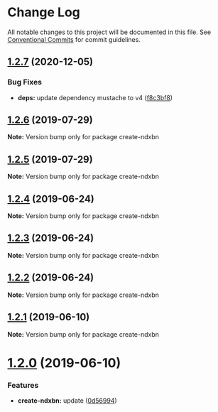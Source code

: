 # Change Log

All notable changes to this project will be documented in this file.
See [Conventional Commits](https://conventionalcommits.org) for commit guidelines.

## [1.2.7](https://github.com/ndxbn/ndxbn/compare/create-ndxbn@1.2.6...create-ndxbn@1.2.7) (2020-12-05)


### Bug Fixes

* **deps:** update dependency mustache to v4 ([f8c3bf8](https://github.com/ndxbn/ndxbn/commit/f8c3bf83933ff15eb077c0e231c2a2beac0a27f2))





## [1.2.6](https://github.com/ndxbn/ndxbn/compare/create-ndxbn@1.2.5...create-ndxbn@1.2.6) (2019-07-29)

**Note:** Version bump only for package create-ndxbn





## [1.2.5](https://github.com/ndxbn/ndxbn/compare/create-ndxbn@1.2.4...create-ndxbn@1.2.5) (2019-07-29)

**Note:** Version bump only for package create-ndxbn





## [1.2.4](https://github.com/ndxbn/ndxbn/compare/create-ndxbn@1.2.3...create-ndxbn@1.2.4) (2019-06-24)

**Note:** Version bump only for package create-ndxbn





## [1.2.3](https://github.com/ndxbn/ndxbn/compare/create-ndxbn@1.2.2...create-ndxbn@1.2.3) (2019-06-24)

**Note:** Version bump only for package create-ndxbn





## [1.2.2](https://github.com/ndxbn/ndxbn/compare/create-ndxbn@1.2.1...create-ndxbn@1.2.2) (2019-06-24)

**Note:** Version bump only for package create-ndxbn





## [1.2.1](https://github.com/ndxbn/ndxbn/compare/create-ndxbn@1.2.0...create-ndxbn@1.2.1) (2019-06-10)

**Note:** Version bump only for package create-ndxbn





# [1.2.0](https://github.com/ndxbn/ndxbn/compare/create-ndxbn@0.0.4...create-ndxbn@1.2.0) (2019-06-10)

### Features

- **create-ndxbn:** update ([0d56994](https://github.com/ndxbn/ndxbn/commit/0d56994))
